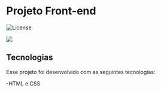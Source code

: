 <h1 aling="center"> Projeto Front-end </h1>

<p aling="center">
<img alt="License" src="https://img.shields.io/static/v1?label=license&message=MIT&color=49AA26&labelColor=000000">
</p>

<div>
<img src="https://i.imgur.com/dbXG1Cp.jpg">
<div/>

## Tecnologias 

Esse projeto foi desenvolvido com as seguintes tecnologias:

-HTML e CSS
